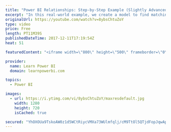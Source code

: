 ```yaml
---
title: "Power BI Relationships: Step-by-Step Example (Slightly Advanced)"
excerpt: "In this real-world example, we create a model to find matching blood donors. This shows you step-by-step how I draft the model and relationships (on paper first) and then bring it to life in Power BI.  FREE Power BI Step-by-Step Tutorial http://www.learnpowerbi.com/bonus 👉 Download Lesson PBIX Files"
originalUrl: https://youtube.com/watch?v=8ybsChtuZoY
type: video
price: Free
length: PT11M39S
publishedDateTime: 2017-12-11T17:19:54Z
heat: 51

featuredContent: "<iframe width=\"800\" height=\"500\" frameborder=\"0\" src=\"https://www.youtube.com/embed/8ybsChtuZoY\" allow=\"accelerometer; autoplay; encrypted-media; gyroscope; picture-in-picture\" allowfullscreen></iframe>"

provider:
  name: Learn Power BI
  domain: learnpowerbi.com

topics:
  - Power BI

images:
  - url: https://i.ytimg.com/vi/8ybsChtuZoY/maxresdefault.jpg
    width: 1280
    height: 720
    isCached: true

secured: "YhOXOUa9TskoAW0z1d5WCtRiycVMXa73WUlmfqlj/cM9TtOl5QTjdFopJqwApkr918teEVzUxNlnC+nytP552dsbqDhx7N50j89ZsfY5OM5NzO5RGVKmu0MTuJnKVMbTk8bsYA5Zgj+IA3UBLl3jXw97m/c98BiSvK60OlMif78j1M24lMDh59C8na+6n5rrXWykkBuLU89i3takaVVaz2PJe8gaaWdgAk4NKY6GjH5kMoBiWgYVzhWs3Pg7rMVLsztah2VaEz1c4pIp+OFuL7/dHwfOvTeKbYMczUrB8KN9/BH03hKLHvDG6Q+odFOKyT7M4hv7yLxFNY2+RRtl/JaISqgUGNwKKbTBnBoM0H0JPJhN1/frmlKqMmEZ0kVo0Nvs1+ug6Wn+fDn1U79lQT0XnZLXv47XXCEzqcVURhA=;y4G3FZuCDK9qQRnbUfq8AA=="
---
```



